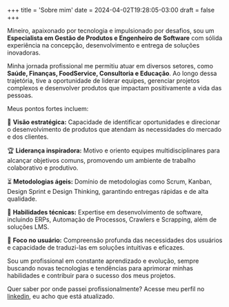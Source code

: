 +++
title = 'Sobre mim'
date = 2024-04-02T19:28:05-03:00
draft = false
+++

Mineiro, apaixonado por tecnologia e impulsionado por desafios, sou um **Especialista em Gestão de Produtos e Engenheiro de Software** com sólida experiência na concepção, desenvolvimento e entrega de soluções inovadoras.

Minha jornada profissional me permitiu atuar em diversos setores, como **Saúde, Finanças, FoodService, Consultoria e Educação**. Ao longo dessa trajetória, tive a oportunidade de liderar equipes, gerenciar projetos complexos e desenvolver produtos que impactam positivamente a vida das pessoas.

Meus pontos fortes incluem:

🧠 **Visão estratégica:** Capacidade de identificar oportunidades e direcionar o desenvolvimento de produtos que atendam às necessidades do mercado e dos clientes.

🏆 **Liderança inspiradora:** Motivo e oriento equipes multidisciplinares para alcançar objetivos comuns, promovendo um ambiente de trabalho colaborativo e produtivo.

⏳ **Metodologias ágeis:** Domínio de metodologias como Scrum, Kanban, Design Sprint e Design Thinking, garantindo entregas rápidas e de alta qualidade.

🔧 **Habilidades técnicas:** Expertise em desenvolvimento de software, incluindo ERPs, Automação de Processos, Crawlers e Scrapping, além de soluções LMS.

💬 **Foco no usuário:** Compreensão profunda das necessidades dos usuários e capacidade de traduzi-las em soluções intuitivas e eficazes.

Sou um profissional em constante aprendizado e evolução, sempre buscando novas tecnologias e tendências para aprimorar minhas habilidades e contribuir para o sucesso dos meus projetos.

Quer saber por onde passei profissionalmente? Acesse meu perfil no [linkedin](https://www.linkedin.com/in/patrickgaldino/), eu acho que está atualizado.